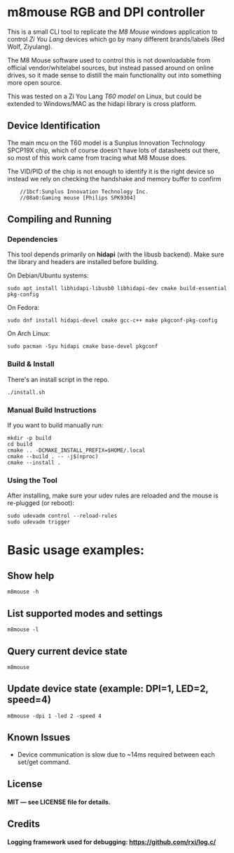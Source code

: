 # m8mouse RGB and DPI controller

This is a small CLI tool to replicate the *M8 Mouse* windows 
application to control *Zi You Lang* devices which go by many
different brands/labels (Red Wolf, Ziyulang).

The M8 Mouse software used to control this is not downloadable 
from official vendor/whitelabel sources, but instead passed around
on online drives, so it made sense to distill the main functionality
out into something more open source.

This was tested on a Zi You Lang *T60 model* on Linux, but could
be extended to Windows/MAC as the hidapi library is cross platform.

## Device Identification

The main mcu on the T60 model is a Sunplus Innovation Technology
SPCP19X chip, which of course doesn't have lots of datasheets out
there, so most of this work came from tracing what M8 Mouse does.

The VID/PID of the chip is not enough to identify it is the right device
so instead we rely on checking the handshake and memory buffer to confirm

        //1bcf:Sunplus Innovation Technology Inc.
        //08a0:Gaming mouse [Philips SPK9304]



## Compiling and Running

### Dependencies

This tool depends primarily on **hidapi** (with the libusb backend).  Make sure the library and headers are installed before building.

On Debian/Ubuntu systems:
```
sudo apt install libhidapi-libusb0 libhidapi-dev cmake build-essential pkg-config
```
On Fedora:
```
sudo dnf install hidapi-devel cmake gcc-c++ make pkgconf-pkg-config
```
On Arch Linux:
```
sudo pacman -Syu hidapi cmake base-devel pkgconf
```
### Build & Install

There's an install script in the repo.
```
./install.sh
```
### Manual Build Instructions

If you want to build manually run:
```
mkdir -p build
cd build
cmake .. -DCMAKE_INSTALL_PREFIX=$HOME/.local
cmake --build . -- -j$(nproc)
cmake --install .
```
### Using the Tool

After installing, make sure your udev rules are reloaded and the mouse is re-plugged (or reboot):
```
sudo udevadm control --reload-rules
sudo udevadm trigger
```
# Basic usage examples:

## Show help
```
m8mouse -h
```
## List supported modes and settings
```
m8mouse -l
```
## Query current device state
```
m8mouse
```
## Update device state (example: DPI=1, LED=2, speed=4)
```
m8mouse -dpi 1 -led 2 -speed 4
```
## Known Issues

- Device communication is slow due to ~14ms required between each set/get command.

## License

#### MIT — see LICENSE file for details.

## Credits

#### Logging framework used for debugging: https://github.com/rxi/log.c/

